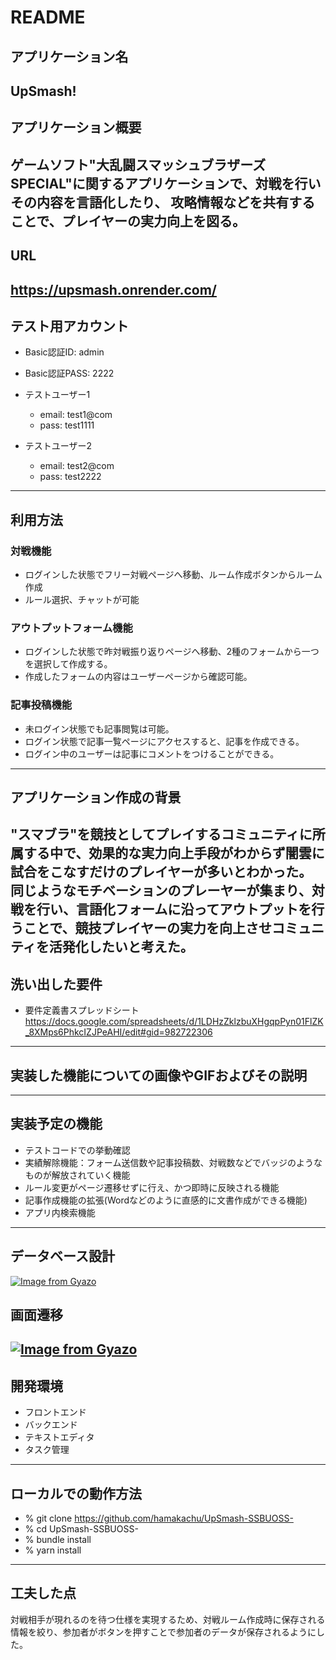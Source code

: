# README

## アプリケーション名
UpSmash!
---
## アプリケーション概要
ゲームソフト"大乱闘スマッシュブラザーズSPECIAL"に関するアプリケーションで、対戦を行いその内容を言語化したり、
攻略情報などを共有することで、プレイヤーの実力向上を図る。
---
## URL
https://upsmash.onrender.com/
---
## テスト用アカウント
* Basic認証ID: admin 
* Basic認証PASS: 2222

* テストユーザー1 
  * email: test1@com 
  * pass: test1111

* テストユーザー2 
  * email: test2@com 
  * pass: test2222 
---
## 利用方法
### 対戦機能
* ログインした状態でフリー対戦ページへ移動、ルーム作成ボタンからルーム作成
* ルール選択、チャットが可能
### アウトプットフォーム機能
* ログインした状態で昨対戦振り返りページへ移動、2種のフォームから一つを選択して作成する。
* 作成したフォームの内容はユーザーページから確認可能。
### 記事投稿機能
* 未ログイン状態でも記事閲覧は可能。
* ログイン状態で記事一覧ページにアクセスすると、記事を作成できる。
* ログイン中のユーザーは記事にコメントをつけることができる。
---
## アプリケーション作成の背景

"スマブラ"を競技としてプレイするコミュニティに所属する中で、効果的な実力向上手段がわからず闇雲に試合をこなすだけのプレイヤーが多いとわかった。
同じようなモチベーションのプレーヤーが集まり、対戦を行い、言語化フォームに沿ってアウトプットを行うことで、競技プレイヤーの実力を向上させコミュニティを活発化したいと考えた。
---
## 洗い出した要件
* 要件定義書スプレッドシート
https://docs.google.com/spreadsheets/d/1LDHzZklzbuXHgqpPyn01FlZK_8XMps6PhkcIZJPeAHI/edit#gid=982722306
---
## 実装した機能についての画像やGIFおよびその説明


---
## 実装予定の機能
* テストコードでの挙動確認
* 実績解除機能：フォーム送信数や記事投稿数、対戦数などでバッジのようなものが解放されていく機能
* ルール変更がページ遷移せずに行え、かつ即時に反映される機能
* 記事作成機能の拡張(Wordなどのように直感的に文書作成ができる機能)
* アプリ内検索機能
---
## データベース設計
[![Image from Gyazo](https://i.gyazo.com/d3529aa8a0c40b06ada117550c01e58b.png)](https://gyazo.com/d3529aa8a0c40b06ada117550c01e58b)

## 画面遷移
[![Image from Gyazo](https://i.gyazo.com/acb87fb6a98d9c2b19985a09baa34b4b.png)](https://gyazo.com/acb87fb6a98d9c2b19985a09baa34b4b)
---
## 開発環境
* フロントエンド
* バックエンド
* テキストエディタ
* タスク管理
---
## ローカルでの動作方法
* % git clone https://github.com/hamakachu/UpSmash-SSBUOSS-
* % cd UpSmash-SSBUOSS-
* % bundle install
* % yarn install
---
## 工夫した点
対戦相手が現れるのを待つ仕様を実現するため、対戦ルーム作成時に保存される情報を絞り、参加者がボタンを押すことで参加者のデータが保存されるようにした。
